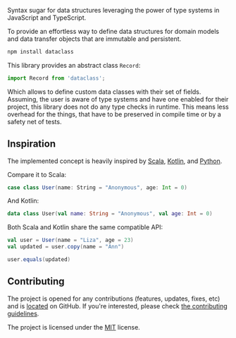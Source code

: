 Syntax sugar for data structures leveraging the power of type systems in JavaScript and TypeScript.

To provide an effortless way to define data structures for domain models and data transfer objects that are immutable and persistent.

```bash
npm install dataclass
```

This library provides an abstract class `Record`:

```javascript
import Record from 'dataclass';
```

Which allows to define custom data classes with their set of fields. Assuming, the user is aware of type systems and have one enabled for their project, this library does not do any type checks in runtime. This means less overhead for the things, that have to be preserved in compile time or by a safety net of tests.

## Inspiration

The implemented concept is heavily inspired by [Scala](https://docs.scala-lang.org/tour/case-classes.html), [Kotlin](https://kotlinlang.org/docs/reference/data-classes.html), and [Python](https://pydantic-docs.helpmanual.io/).

Compare it to Scala:

```scala
case class User(name: String = "Anonymous", age: Int = 0)
```

And Kotlin:

```kotlin
data class User(val name: String = "Anonymous", val age: Int = 0)
```

Both Scala and Kotlin share the same compatible API:

```scala
val user = User(name = "Liza", age = 23)
val updated = user.copy(name = "Ann")

user.equals(updated)
```

## Contributing

The project is opened for any contributions (features, updates, fixes, etc) and is [located](https://github.com/alexeyraspopov/dataclass) on GitHub. If you're interested, please check [the contributing guidelines](https://github.com/alexeyraspopov/dataclass/blob/master/CONTRIBUTING.md).

The project is licensed under the [MIT](https://github.com/alexeyraspopov/dataclass/blob/master/LICENSE) license.
